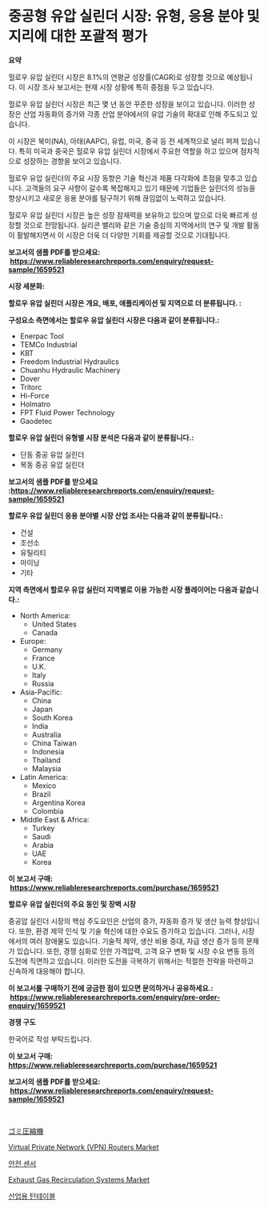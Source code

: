 <p><h1>중공형 유압 실린더 시장: 유형, 응용 분야 및 지리에 대한 포괄적 평가</h1></p><p><strong>요약</strong></p>
<p><p>헐로우 유압 실린더 시장은 8.1%의 연평균 성장률(CAGR)로 성장할 것으로 예상됩니다. 이 시장 조사 보고서는 현재 시장 상황에 특히 중점을 두고 있습니다.</p><p>헐로우 유압 실린더 시장은 최근 몇 년 동안 꾸준한 성장을 보이고 있습니다. 이러한 성장은 산업 자동화의 증가와 각종 산업 분야에서의 유압 기술의 확대로 인해 주도되고 있습니다.</p><p>이 시장은 북미(NA), 아태(AAPC), 유럽, 미국, 중국 등 전 세계적으로 널리 퍼져 있습니다. 특히 미국과 중국은 헐로우 유압 실린더 시장에서 주요한 역할을 하고 있으며 점차적으로 성장하는 경향을 보이고 있습니다.</p><p>헐로우 유압 실린더의 주요 시장 동향은 기술 혁신과 제품 다각화에 초점을 맞추고 있습니다. 고객들의 요구 사항이 갈수록 복잡해지고 있기 때문에 기업들은 실린더의 성능을 향상시키고 새로운 응용 분야를 탐구하기 위해 끊임없이 노력하고 있습니다.</p><p>헐로우 유압 실린더 시장은 높은 성장 잠재력을 보유하고 있으며 앞으로 더욱 빠르게 성장할 것으로 전망됩니다. 실리콘 밸리와 같은 기술 중심의 지역에서의 연구 및 개발 활동이 활발해지면서 이 시장은 더욱 더 다양한 기회를 제공할 것으로 기대됩니다.</p></p>
<p><strong>보고서의 샘플 PDF를 받으세요: &nbsp;<a href="https://www.reliableresearchreports.com/enquiry/request-sample/1659521">https://www.reliableresearchreports.com/enquiry/request-sample/1659521</a></strong></p>
<p><strong>시장 세분화:</strong></p>
<p><strong> 할로우 유압 실린더 시장은 개요, 배포, 애플리케이션 및 지역으로 더 분류됩니다. :</strong></p>
<p><strong>구성요소 측면에서는 할로우 유압 실린더 시장은 다음과 같이 분류됩니다.:</strong></p>
<p><ul><li>Enerpac Tool</li><li>TEMCo Industrial</li><li>КВТ</li><li>Freedom Industrial Hydraulics</li><li>Chuanhu Hydraulic Machinery</li><li>Dover</li><li>Tritorc</li><li>Hi-Force</li><li>Holmatro</li><li>FPT Fluid Power Technology</li><li>Gaodetec</li></ul></p>
<p><strong> 할로우 유압 실린더 유형별 시장 분석은 다음과 같이 분류됩니다.:</strong></p>
<p><ul><li>단동 중공 유압 실린더</li><li>복동 중공 유압 실린더</li></ul></p>
<p><strong>보고서의 샘플 PDF를 받으세요 :<a href="https://www.reliableresearchreports.com/enquiry/request-sample/1659521">https://www.reliableresearchreports.com/enquiry/request-sample/1659521</a></strong></p>
<p><strong> 할로우 유압 실린더 응용 분야별 시장 산업 조사는 다음과 같이 분류됩니다.:</strong></p>
<p><ul><li>건설</li><li>조선소</li><li>유틸리티</li><li>마이닝</li><li>기타</li></ul></p>
<p><strong>지역 측면에서 할로우 유압 실린더 지역별로 이용 가능한 시장 플레이어는 다음과 같습니다.:</strong></p>
<p><ul>
    <li>
        North America:
        <ul>
            <li>United States</li>
            <li>Canada</li>
        </ul>
    </li>
    <li>
        Europe:
        <ul>
            <li>Germany</li>
            <li>France</li>
            <li>U.K.</li>
            <li>Italy</li>
            <li>Russia</li>
        </ul>
    </li>
    <li>
        Asia-Pacific:
        <ul>
            <li>China</li>
            <li>Japan</li>
            <li>South Korea</li>
            <li>India</li>
            <li>Australia</li>
            <li>China Taiwan</li>
            <li>Indonesia</li>
            <li>Thailand</li>
            <li>Malaysia</li>
        </ul>
    </li>
    <li>
        Latin America:
        <ul>
            <li>Mexico</li>
            <li>Brazil</li>
            <li>Argentina Korea</li>
            <li>Colombia</li>
        </ul>
    </li>
    <li>
        Middle East & Africa:
        <ul>
            <li>Turkey</li>
            <li>Saudi</li>
            <li>Arabia</li>
            <li>UAE</li>
            <li>Korea</li>
        </ul>
    </li>
    </ul></p>
<p><strong>이 보고서 구매: &nbsp;<a href="https://www.reliableresearchreports.com/purchase/1659521">https://www.reliableresearchreports.com/purchase/1659521</a></strong></p>
<p><strong>할로우 유압 실린더의 주요 동인 및 장벽 시장</strong></p>
<p><p>중공압 실린더 시장의 핵심 주도요인은 산업의 증가, 자동화 증가 및 생산 능력 향상입니다. 또한, 환경 제약 인식 및 기술 혁신에 대한 수요도 증가하고 있습니다. 그러나, 시장에서의 여러 장애물도 있습니다. 기술적 제약, 생산 비용 증대, 자급 생산 증가 등의 문제가 있습니다. 또한, 경쟁 심화로 인한 가격압력, 고객 요구 변화 및 시장 수요 변동 등의 도전에 직면하고 있습니다. 이러한 도전을 극복하기 위해서는 적절한 전략을 마련하고 신속하게 대응해야 합니다.</p></p>
<p><strong>이 보고서를 구매하기 전에 궁금한 점이 있으면 문의하거나 공유하세요.: &nbsp;<a href="https://www.reliableresearchreports.com/enquiry/pre-order-enquiry/1659521">https://www.reliableresearchreports.com/enquiry/pre-order-enquiry/1659521</a></strong></p>
<p><strong>경쟁 구도</strong></p>
<p><p>한국어로 작성 부탁드립니다.</p></p>
<p><strong>이 보고서 구매: &nbsp; <a href="https://www.reliableresearchreports.com/purchase/1659521">https://www.reliableresearchreports.com/purchase/1659521</a></strong></p>
<p><strong>보고서의 샘플 PDF를 받으세요: &nbsp;<a href="https://www.reliableresearchreports.com/enquiry/request-sample/1659521">https://www.reliableresearchreports.com/enquiry/request-sample/1659521</a></strong><strong></strong></p>
<p>&nbsp;</p>
<p><p><a href="https://medium.com/@maureenbiologist34/%E3%81%94%E3%81%BF%E5%87%A6%E7%90%86%E6%A9%9F%E3%81%AE%E5%B8%82%E5%A0%B4%E8%A6%8F%E6%A8%A1-%E5%B8%82%E5%A0%B4%E5%B1%95%E6%9C%9B%E3%81%A8%E5%B8%82%E5%A0%B4%E4%BA%88%E6%B8%AC-2024%E5%B9%B4%E3%81%8B%E3%82%892031%E5%B9%B4%E3%81%BE%E3%81%A7-8565f43b358c">ゴミ圧縮機</a></p><p><a href="https://github.com/lylyparadise/Market-Research-Report-List-2/blob/main/virtual-private-network-vpn-routers-market.md">Virtual Private Network (VPN) Routers Market</a></p><p><a href="https://medium.com/@leeusso5656/%EC%95%88%EC%A0%84-%EC%84%BC%EC%84%9C-%EC%8B%9C%EC%9E%A5-%EB%B3%B4%EA%B3%A0%EC%84%9C%EB%8A%94-%EC%9D%B4-%EC%8B%9C%EC%9E%A5%EC%9D%98-%EC%B5%9C%EC%8B%A0-%ED%8A%B8%EB%A0%8C%EB%93%9C%EC%99%80-%EC%84%B1%EC%9E%A5-%EA%B8%B0%ED%9A%8C%EB%A5%BC-%EB%B0%9D%ED%98%80%EC%A4%8D%EB%8B%88%EB%8B%A4-ff05d8f5013e">안전 센서</a></p><p><a href="https://issuu.com/reportprime-2/docs/exhaust-gas-recirculation-systems-market-size-2030">Exhaust Gas Recirculation Systems Market</a></p><p><a href="https://github.com/Maeennan456456/Market-Research-Report-List-1/blob/main/785024012693.md">산업용 턴테이블</a></p></p>